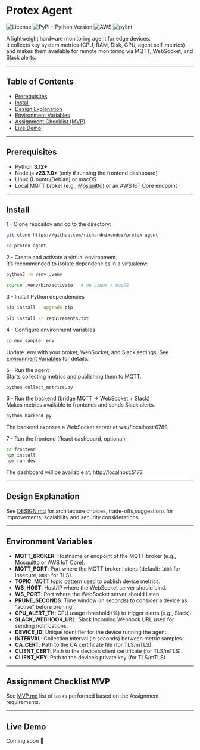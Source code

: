 # Protex Agent
![License](https://img.shields.io/badge/license-MIT-green)
![PyPI - Python Version](https://img.shields.io/badge/python-3.12%2B-blue)
![AWS](https://img.shields.io/badge/AWS-%23FF9900.svg?&logo=amazon-aws&logoColor=white)
![pylint](https://img.shields.io/badge/PyLint-9.30-yellow?logo=python&logoColor=white)


A lightweight hardware monitoring agent for edge devices.  
It collects key system metrics (CPU, RAM, Disk, GPU, agent self-metrics) and makes them available for remote monitoring via MQTT, WebSocket, and Slack alerts.

---

## Table of Contents
- [Prerequisites](#prerequisites)
- [Install](#install)
- [Design Explanation](#design-explanation)
- [Environment Variables](#environment-variables)
- [Assignment Checklist (MVP)](#assignment-checklist-mvp)
- [Live Demo](#live-demo)

---

## Prerequisites
- Python **3.12+**
- Node.js **v23.7.0+** (only if running the frontend dashboard)
- Linux (Ubuntu/Debian) or macOS  
- Local MQTT broker (e.g., [Mosquitto](https://mosquitto.org/)) or an AWS IoT Core endpoint

---

## Install

1 - Clone repositoy and cd to the directory:
```bash
git clone https://github.com/richardnixondev/protex-agent

cd protex-agent
```
2 - Create and activate a virtual environment. </br>
It’s recommended to isolate dependencies in a virtualenv:
```bash
python3 -m venv .venv

source .venv/bin/activate   # on Linux / macOS
```
3 - Install Python dependencies
```bash
pip install --upgrade pip

pip install -r requirements.txt
```
4 - Configure environment variables
```bash
cp env_sample .env
```
Update .env with your broker, WebSocket, and Slack settings.
See [Environment Variables](#-environment-variables) for details.

5 - Run the agent </br>
Starts collecting metrics and publishing them to MQTT.
```bash
python collect_metrics.py
```
6 - Run the backend (bridge MQTT → WebSocket + Slack)</br>
Makes metrics available to frontends and sends Slack alerts.
```bash
python backend.py
```
The backend exposes a WebSocket server at ws://localhost:6789

7 - Run the frontend (React dashboard, optional)
```bash
cd frontend
npm install
npm run dev
```

The dashboard will be available at: http://localhost:5173

---

## Design Explanation

See [DESIGN.md](./docs/DESIGN.md) for architecture choices, trade-offs,suggestions for improvements, scalability and security considerations.

---

## Environment Variables

- **MQTT_BROKER**: Hostname or endpoint of the MQTT broker (e.g., Mosquitto or AWS IoT Core).  
- **MQTT_PORT**: Port where the MQTT broker listens (default: `1883` for insecure, `8883` for TLS).  
- **TOPIC**: MQTT topic pattern used to publish device metrics.  
- **WS_HOST**: Host/IP where the WebSocket server should bind.  
- **WS_PORT**: Port where the WebSocket server should listen.  
- **PRUNE_SECONDS**: Time window (in seconds) to consider a device as “active” before pruning.  
- **CPU_ALERT_TH**: CPU usage threshold (%) to trigger alerts (e.g., Slack).  
- **SLACK_WEBHOOK_URL**: Slack Incoming Webhook URL used for sending notifications.  
- **DEVICE_ID**: Unique identifier for the device running the agent.  
- **INTERVAL**: Collection interval (in seconds) between metric samples.  
- **CA_CERT**: Path to the CA certificate file (for TLS/mTLS).  
- **CLIENT_CERT**: Path to the device’s client certificate (for TLS/mTLS).  
- **CLIENT_KEY**: Path to the device’s private key (for TLS/mTLS).  

---

## Assignment Checklist MVP

See [MVP.md](./docs/MVP.md) list of tasks performed based on the Assignment requirements.

---

## Live Demo

Coming soon 🚀
